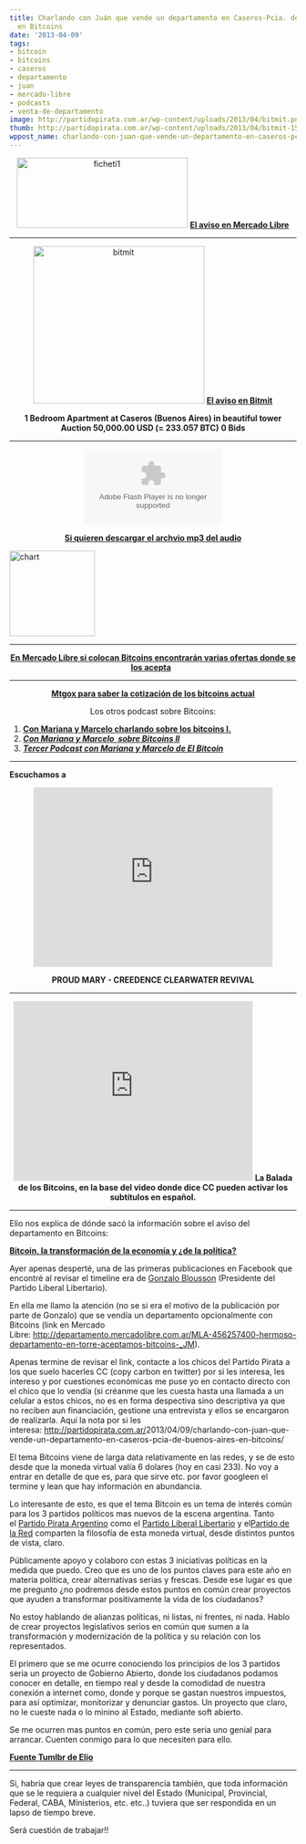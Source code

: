 ```yaml
---
title: Charlando con Juán que vende un departamento en Caseros-Pcia. de Buenos Aires
  en Bitcoins
date: '2013-04-09'
tags:
- bitcoin
- bitcoins
- caseros
- departamento
- juan
- mercado-libre
- podcasts
- venta-de-departamento
image: http://partidopirata.com.ar/wp-content/uploads/2013/04/bitmit.png
thumb: http://partidopirata.com.ar/wp-content/uploads/2013/04/bitmit-150x150.png
wppost_name: charlando-con-juan-que-vende-un-departamento-en-caseros-pcia-de-buenos-aires-en-bitcoins
---
```


<p style="text-align: center;"><a href="http://partidopirata.com.ar/wp-content/uploads/2013/04/ficheti1.png"><img class="aligncenter size-medium wp-image-9079" alt="ficheti1" src="http://partidopirata.com.ar/wp-content/uploads/2013/04/ficheti1-300x123.png" width="300" height="123" /></a>
<strong><a href="http://departamento.mercadolibre.com.ar/MLA-456257400-hermoso-departamento-en-torre-aceptamos-bitcoins-_JM" target="_blank">El aviso en Mercado Libre</a></strong></p>


<hr />
<p style="text-align: center;"><a href="http://partidopirata.com.ar/wp-content/uploads/2013/04/bitmit.png"><img class="aligncenter size-medium wp-image-9080" alt="bitmit" src="http://partidopirata.com.ar/wp-content/uploads/2013/04/bitmit-300x276.png" width="300" height="276" /></a>
<strong><a href="https://www.bitmit.net/en/q/?q=caseros" target="_blank">El aviso en Bitmit</a></strong></p>
<p style="text-align: center;"><strong>1 Bedroom Apartment at Caseros (Buenos Aires) in beautiful tower</strong>
<strong> Auction 50,000.00 USD (= 233.057 BTC)</strong>
<strong> 0 Bids</strong></p>


<hr />

<center>
<object id="player1936526" width="240" height="133" classid="clsid:d27cdb6e-ae6d-11cf-96b8-444553540000" codebase="http://download.macromedia.com/pub/shockwave/cabs/flash/swflash.cab#version=6,0,40,0"><param name="AllowScriptAccess" value="always" /><param name="allowFullScreen" value="true" /><param name="wmode" value="transparent" /><param name="src" value="http://www.ivoox.com/playerivoox_ee_1936526_1.html" /><param name="allowfullscreen" value="true" /><param name="allowscriptaccess" value="always" /><embed id="player1936526" width="240" height="133" type="application/x-shockwave-flash" src="http://www.ivoox.com/playerivoox_ee_1936526_1.html" AllowScriptAccess="always" allowFullScreen="true" wmode="transparent" allowfullscreen="true" allowscriptaccess="always" /></object></center>
<p style="text-align: center;"><strong><a href="http://www.ivoox.com/charlando-juan-vende-departamento-en_md_1936526_1.mp3" target="_blank">Si quieren descargar el archvio mp3 del audio</a></strong></p>
<a href="http://partidopirata.com.ar/wp-content/uploads/2013/04/chart6.png"><img class="aligncenter size-full wp-image-9081" alt="chart" src="http://partidopirata.com.ar/wp-content/uploads/2013/04/chart6.png" width="150" height="150" /></a>

<hr />
<p style="text-align: center;"><strong><a href="http://listado.mercadolibre.com.ar/Bitcoins" target="_blank">En Mercado Libre si colocan Bitcoins encontrarán varias ofertas donde se los acepta</a></strong>
<strong>  </strong></p>


<hr />
<p style="text-align: center;"><strong><a href="https://mtgox.com/" target="_blank">Mtgox para saber la cotización de los bitcoins actual</a></strong></p>
<p style="text-align: center;">Los otros podcast sobre Bitcoins:</p>

<ol>
	<li><strong><a href="http://partidopirata.com.ar/5086/podcast-sobre-bitcoin-aprendiendo-una-nueva-manera-de-intercambiar">Con Mariana y Marcelo charlando sobre los bitcoins I.</a></strong></li>
	<li><em><strong><a href="http://partidopirata.com.ar/6328/con-mariana-y-marcelo-sobre-bitcoin-ii">Con Mariana y Marcelo  sobre Bitcoins II</a></strong></em></li>
	<li><em><strong><a href="http://partidopirata.com.ar/2012/10/08/charlando-con-mariana-y-marcelo-sobre-bitcoins-iii/"> Tercer Podcast con Mariana y Marcelo de El Bitcoin</a></strong></em></li>
</ol>

<hr />

<strong>Escuchamos a</strong>

<center>
<iframe src="http://www.youtube.com/embed/HXwnkWsvlqQ" height="315" width="420" allowfullscreen="" frameborder="0"></iframe></center>
<p style="text-align: center;"><strong>PROUD MARY - CREEDENCE CLEARWATER REVIVAL</strong></p>


<hr />
<p style="text-align: center;"><iframe src="http://www.youtube.com/embed/EPhcWJgwyXc" height="315" width="420" allowfullscreen="" frameborder="0"></iframe>
<strong>La Balada de los Bitcoins, en la base del video donde dice CC pueden activar los subtítulos en español.</strong></p>


<hr />

Elio nos explica de dónde sacó la información sobre el aviso del departamento en Bitcoins:

<strong><a href="http://eliooses.tumblr.com/post/47596663182/bitcoin-la-transformacion-de-la-economia-y-de-la" target="_blank">Bitcoin, la transformación de la economía y ¿de la política?</a></strong>

Ayer apenas desperté, una de las primeras publicaciones en Facebook que encontré al revisar el timeline era de <a href="https://www.facebook.com/gonzalo.blousson?group_id=0" target="_blank">Gonzalo Blousson</a> (Presidente del Partido Liberal Libertario).

En ella me llamo la atención (no se si era el motivo de la publicación por parte de Gonzalo) que se vendía un departamento opcionalmente con Bitcoins (link en Mercado Libre: <a href="http://departamento.mercadolibre.com.ar/MLA-456257400-hermoso-departamento-en-torre-aceptamos-bitcoins-_JM" target="_blank" rel="nofollow nofollow">http://departamento.mercadolibre.com.ar/MLA-456257400-hermoso-departamento-en-torre-aceptamos-bitcoins-_JM</a>).

Apenas termine de revisar el link, contacte a los chicos del Partido Pirata a los que suelo hacerles CC (copy carbon en twitter) por si les interesa, les intereso y por cuestiones económicas me puse yo en contacto directo con el chico que lo vendía (si créanme que les cuesta hasta una llamada a un celular a estos chicos, no es en forma despectiva sino descriptiva ya que no reciben aun financiación, gestione una entrevista y ellos se encargaron de realizarla. Aquí la nota por si les interesa: <a href="http://partidopirata.com.ar/" target="_blank">http://partidopirata.com.ar/</a>2013/04/09/charlando-con-juan-que-vende-un-departamento-en-caseros-pcia-de-buenos-aires-en-bitcoins/

El tema Bitcoins viene de larga data relativamente en las redes, y se de esto desde que la moneda virtual valía 6 dolares (hoy en casi 233). No voy a entrar en detalle de que es, para que sirve etc. por favor googleen el termine y lean que hay información en abundancia.

Lo interesante de esto, es que el tema Bitcoin es un tema de interés común para los 3 partidos políticos mas nuevos de la escena argentina. Tanto el <a href="https://www.facebook.com/PartidoPirataArgentino?group_id=0" target="_blank">Partido Pirata Argentino</a> como el <a href="https://www.facebook.com/liberallibertario?group_id=0" target="_blank">Partido Liberal Libertario</a> y el<a href="https://www.facebook.com/PartidoDeLaRed?group_id=0" target="_blank">Partido de la Red</a> comparten la filosofía de esta moneda virtual, desde distintos puntos de vista, claro.

Públicamente apoyo y colaboro con estas 3 iniciativas políticas en la medida que puedo. Creo que es uno de los puntos claves para este año en materia politica, crear alternativas serias y frescas. Desde ese lugar es que me pregunto ¿no podremos desde estos puntos en común crear proyectos que ayuden a transformar positivamente la vida de los ciudadanos?

No estoy hablando de alianzas políticas, ni listas, ni frentes, ni nada. Hablo de crear proyectos legislativos serios en común que sumen a la transformación y modernización de la política y su relación con los representados.

El primero que se me ocurre conociendo los principios de los 3 partidos seria un proyecto de Gobierno Abierto, donde los ciudadanos podamos conocer en detalle, en tiempo real y desde la comodidad de nuestra conexión a internet como, donde y porque se gastan nuestros impuestos, para así optimizar, monitorizar y denunciar gastos. Un proyecto que claro, no le cueste nada o lo minino al Estado, mediante soft abierto.

Se me ocurren mas puntos en común, pero este seria uno genial para arrancar. Cuenten conmigo para lo que necesiten para ello.

<strong><a href="http://eliooses.tumblr.com/post/47596663182/bitcoin-la-transformacion-de-la-economia-y-de-la" target="_blank">Fuente Tumlbr de Elio</a></strong>

<hr />

Si, habría que crear leyes de transparencia también, que toda información que se le requiera a cualquier nivel del Estado (Municipal, Provincial, Federal, CABA, Ministerios, etc. etc..) tuviera que ser respondida en un lapso de tiempo breve.

Será cuestión de trabajar!!
